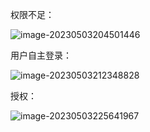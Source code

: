 权限不足：

![image-20230503204501446](https://p.dabbit.net/blog/pic_bed/2023/05/83320de6ac632c7e_202305032045536.png)



用户自主登录：

![image-20230503212348828](https://p.dabbit.net/blog/pic_bed/2023/05/05f193d622dc36c7_202305032123871.png)



授权：

![image-20230503225641967](https://p.dabbit.net/blog/pic_bed/2023/05/3e2f7ae9e218b0c9_202305032256035.png)





